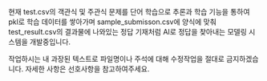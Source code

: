 현재 test.csv의 객관식 및 주관식 문제를 단어 학습으로 추론과 학습 기능을 통하여 pkl로 학습 데이터를 쌓아가며 sample_submisson.csv에 양식에 맞춰 test_result.csv의 결과물에 나와있는 정답 기재처럼 AI로 정답을 찾아내는 모델링 시스템을 개발중입니다.

작업하시는 내 과장된 텍스트로 파일명이나 주석에 대해 수정작업을 절대로 금지하겠습니다.
자세한 사항은 선호사항을 참고하여주세요.